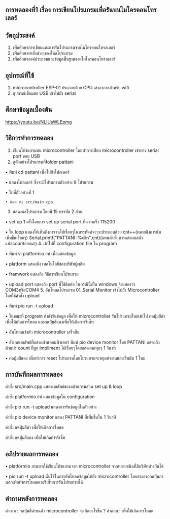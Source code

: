 ## การทดลองที่1 เรื่อง การเขียนโปรแกรมเพื่อรันบนไมโครคอนโทรเลอร์

## วัตถุประสงค์
1. เพื่อศึกษาการเขียนและการรันโปรแกรมจากไมโครคอนโทรลเลอร์
2. เพื่อศึกษาคำสั่งต่างๆของโค้ดโปรแกรม
3. เพื่อศึกษาองค์ประกอบและข้อมูลพื้นฐานของไมโครคอนโทรลเลอร์
 
## อุปกรณ์ที่ใช้
1. microcontroller ESP-01 ประกอบด้วย CPU เสาอากาศสำหรับ wifi
2. อุปกรณ์เชื่อมต่อ USB เข้าไปยัง serial

## ศึกษาข้อมูลเบื้องต้น
https://youtu.be/NLIUsWLEpmg

## วิธีการทำการทดลอง
1. เขียนโปรแกรมบน microcontroller โดยทำการเสียบ microcontroller เข้าทาง serial port ขอบ USB
2. ดูตัวอย่างโปรแกรมที่folder pattani 
  
  • พิมพ์ cd pattani เพื่อไปยังโฟลเดอร์
  
  • แสดงโฟลเดอร์ ซึ่งจะมีโปรแกรมตัวอย่าง 9 โปรแกรม
  
  • ไปที่ตัวอย่างที่ 1
  
    • พิมพ์ vi src/main.cpp
3. แสดงผลโปรแกรม โดยมี 15 บรรทัด 2 ส่วน
  
  • set up 1 ครั้งโดยการ set up serial port ที่ความเร็ว 115200
  
  • ใน loop แสดงให้เห็นถึงการวนไปเรื่อยๆในบรรทัดต่างๆจะประกอบด้วย cnt++(หมายถึงการนับเพิ่มขึ้นเรื่อยๆ) Serial.printf("PATTANI :%d\n",cnt)(แทนคำสั่ง การแสดงผลตัวแปลcountออกมา)
4. เข้าไปที่  configuration file ใน program
  
  • พิมพ์ vi platformio.ini เพื่อแสดงข้อมูล
  
  • platform แสดงถึง เทคโนโลยีของบริษัทผู้ผลิต
  
  • framwork แสดงถึง วิธีการเขียนโปรแกรม
  
  • upload port แสดงถึง port ที่ใช้ติดต่อ ในกรณีนี้เป็น windows จึงแสดงว่า COM3หรือCOM4
5. อัพโหลดโปรแกรม 01_Serial Monitor เข้าไปยัง Microcontroller โดยใช้คำสั่ง upload
  
  • พิมพ์ pio run -t upload
  
  • ในขณะที่ program กำลังรันข้อมูล เพื่อให้ microcontroller รันโปรแกรมใหม่เข้าไป กดปุ่มสีดำเพื่อให้เกิดการโหลด และกดปุ่มสีแดงเพื่อให้เกิดการรีเซ็ท
  
  • อัพโหลดเข้าตัว microcontroller เสร็จสิ้น
  
  • สังเกตผลลัพธ์ที่แสดงผ่านคอมพิวเตอร์ พิมพ์ pio device monitor โดย PATTANI แสดงถึงตัวแปร count ที่ถูก impliment ไปเรื่อยๆโดยแสดงผลทุกๆ 1 วินาที
  
  • กดปุ่มสีแดง เพื่อทำการ reset โปรแกรมโดยโปรแกรมจะหยุดทำงานและเริ่มนับ 1 ใหม่

## การบันทึกผลการทดลอง
  คำสั่ง src/main.cpp แสดงผลลัพธ์ของดปรแกรมส่วน set up & loop
  
  คำสั่ง platformio.ini แสดงข้อมูลใน configuration
  
  คำสั่ง pio run -t upload แสดงการรันข้อมูลในตัวอย่าง
  
  คำสั่ง pio device monitor แสดง PATTANI ที่เพิ่มขึ้นใน 1 วินาที
  
  คำสั่ง กดปุ่มสีดำ เพื่อให้เกิดการโหลด 
  
  คำสั่ง กดปุ่มสีแดง เพื่อให้เกิดการรีเซ็ท
  
## อภิปรายผลการทดลอง
  • platformio สามารถใช้เขียนโปรแกรมจาก microcontroller จากหลายชนิดที่มีบริษัทต่างกันได้ 
  
  • pio run -t upload นั้นใช้ในการอัพโหลดข้อมูลไปยัง microcontroller โดยสามารถกดปุ่มภานอกเพื่อทำการโหลดและรีเซ็ทการรันโปรแกรมได้

## คำถามหลังการทดลอง 
 คำถาม : กดปุ่มสีดำบนตัว microcontroller จะเกิดอะไรขึ้น ?
 คำตอบ : เพื่อให้เกิดการโหลด
 
